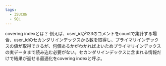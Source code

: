 ```yaml
---
tags:
  - ISUCON
  - SQL
---
```


covering indexとは？
例えば、user_idが123のコメントをcountで集計する場合、user_idのセカンダリインデックスから数を取得し、プライマリインデックスの値が取得できるが、何個あるかがわかればよいためプライマリインデックスの実データまで読み込む必要がない。セカンダリインデックスに含まれる情報だけで結果が返せる最適化をcovering indexと呼ぶ。